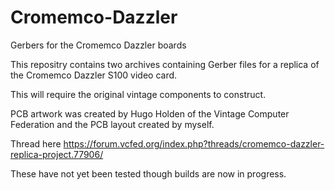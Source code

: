 # Cromemco-Dazzler

Gerbers for the Cromemco Dazzler boards

This repositry contains two archives containing Gerber files for a replica of the Cromemco Dazzler S100 video card. 

This will require the original vintage components to construct.

PCB artwork was created by Hugo Holden of the Vintage Computer Federation and the PCB layout created by myself.

Thread here https://forum.vcfed.org/index.php?threads/cromemco-dazzler-replica-project.77906/

These have not yet been tested though builds are now in progress. 


